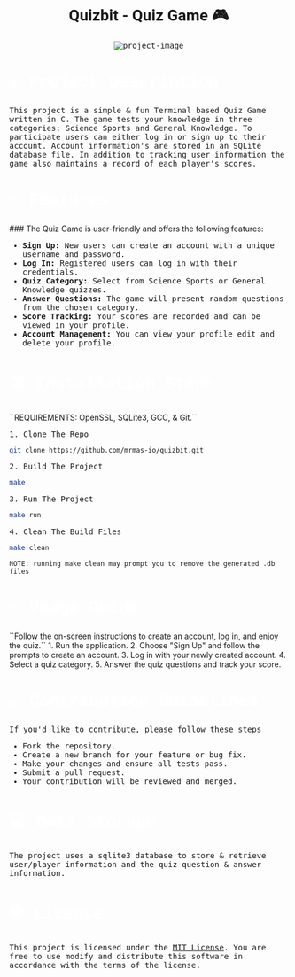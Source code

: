 <h1 align="center" id="title"> Quizbit - Quiz Game 🎮</h1>

<p align="center"><img src="https://socialify.git.ci/mrmas-io/quizbit/image?description=1&amp;font=Inter&amp;forks=1&amp;issues=1&amp;language=1&amp;name=1&amp;owner=1&amp;pattern=Floating%20Cogs&amp;pulls=1&amp;stargazers=1&amp;theme=Auto" alt="project-image"></p>

<h2>📝 Project Description</h2>
<p id="description">This project is a simple &amp; fun Terminal based Quiz Game written in C. The game tests your knowledge in three categories: Science Sports and General Knowledge. To participate users can either log in or sign up to their account. Account information's are stored in an SQLite database file. In addition to tracking user information the game also maintains a record of each player's scores.</p>

<h2>🧐 Features</h2>
### The Quiz Game is user-friendly and offers the following features:

*   **Sign Up:** New users can create an account with a unique username and password.
*   **Log In:** Registered users can log in with their credentials.
*   **Quiz Category:** Select from Science Sports or General Knowledge quizzes.
*   **Answer Questions:** The game will present random questions from the chosen category.
*   **Score Tracking:** Your scores are recorded and can be viewed in your profile.
*   **Account Management:** You can view your profile edit and delete your profile.

<h2>🛠️ Installation Steps:</h2>
``REQUIREMENTS: OpenSSL, SQLite3, GCC, & Git.``
<p>1. Clone The Repo</p>

```bash
git clone https://github.com/mrmas-io/quizbit.git
```

<p>2. Build The Project</p>

```bash
make
```

<p>3. Run The Project</p>

```bash
make run
```

<p>4. Clean The Build Files</p>

```bash
make clean
```
``NOTE: running make clean may prompt you to remove the generated .db files``

<h2>📝 Usage Guide</h2>
``Follow the on-screen instructions to create an account, log in, and enjoy the quiz.``
1. Run the application.
2. Choose "Sign Up" and follow the prompts to create an account.
3. Log in with your newly created account.
4. Select a quiz category.
5. Answer the quiz questions and track your score.

<h2>🍰 Contribution Guidelines:</h2>

If you'd like to contribute, please follow these steps
- Fork the repository.
- Create a new branch for your feature or bug fix.
- Make your changes and ensure all tests pass.
- Submit a pull request.
- Your contribution will be reviewed and merged.

<h2>💻 Data Storage</h2>

The project uses a sqlite3 database to store & retrieve user/player information and the quiz question & answer information.


<h2>🛡️ License:</h2>

This project is licensed under the [MIT License](LICENSE). You are free to use modify and distribute this software in accordance with the terms of the license.


<style>
    h1 {
        font-family: "Roboto", "Helvetica Neue", Arial, sans-serif;
    }
    h2 {
        color: white;
        font-size: 30px;
        font-family: "Lucida Console", "Courier New", monospace;
    }
    h3 {
        color: white;
        font-size: 20px;
        font-family: "Lucida Console", "Courier New", monospace;
    }
    p, li, ul {
        font-family: "DejaVu Sans Mono";
    }
</style>
<link rel="stylesheet" href="https://cdnjs.cloudflare.com/ajax/libs/font-awesome/6.2.1/css/all.min.css">